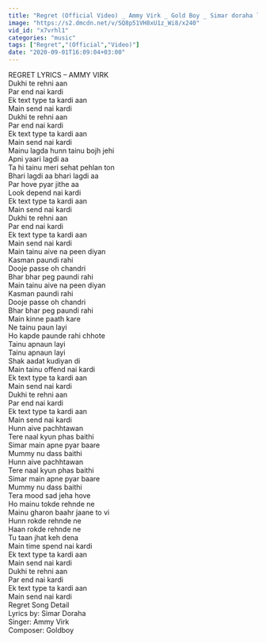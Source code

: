 ```yaml
---
title: "Regret (Official Video) _ Ammy Virk _ Gold Boy _ Simar doraha latest punjabi songs 2020"
image: "https://s2.dmcdn.net/v/SQ8p51VH8xU1z_Wi8/x240"
vid_id: "x7vrhl1"
categories: "music"
tags: ["Regret","(Official","Video)"]
date: "2020-09-01T16:09:04+03:00"
---
```

REGRET LYRICS – AMMY VIRK  <br>Dukhi te rehni aan  <br>Par end nai kardi  <br>Ek text type ta kardi aan  <br>Main send nai kardi  <br>Dukhi te rehni aan  <br>Par end nai kardi  <br>Ek text type ta kardi aan  <br>Main send nai kardi  <br>Mainu lagda hunn tainu bojh jehi  <br>Apni yaari lagdi aa  <br>Ta hi tainu meri sehat pehlan ton  <br>Bhari lagdi aa bhari lagdi aa  <br>Par hove pyar jithe aa  <br>Look depend nai kardi  <br>Ek text type ta kardi aan  <br>Main send nai kardi  <br>Dukhi te rehni aan  <br>Par end nai kardi  <br>Ek text type ta kardi aan  <br>Main send nai kardi  <br>Main tainu aive na peen diyan  <br>Kasman paundi rahi  <br>Dooje passe oh chandri  <br>Bhar bhar peg paundi rahi  <br>Main tainu aive na peen diyan  <br>Kasman paundi rahi  <br>Dooje passe oh chandri  <br>Bhar bhar peg paundi rahi  <br>Main kinne paath kare  <br>Ne tainu paun layi  <br>Ho kapde paunde rahi chhote  <br>Tainu apnaun layi  <br>Tainu apnaun layi  <br>Shak aadat kudiyan di  <br>Main tainu offend nai kardi  <br>Ek text type ta kardi aan  <br>Main send nai kardi  <br>Dukhi te rehni aan  <br>Par end nai kardi  <br>Ek text type ta kardi aan  <br>Main send nai kardi  <br>Hunn aive pachhtawan  <br>Tere naal kyun phas baithi  <br>Simar main apne pyar baare  <br>Mummy nu dass baithi  <br>Hunn aive pachhtawan  <br>Tere naal kyun phas baithi  <br>Simar main apne pyar baare  <br>Mummy nu dass baithi  <br>Tera mood sad jeha hove  <br>Ho mainu tokde rehnde ne  <br>Mainu gharon baahr jaane to vi  <br>Hunn rokde rehnde ne  <br>Haan rokde rehnde ne  <br>Tu taan jhat keh dena  <br>Main time spend nai kardi  <br>Ek text type ta kardi aan  <br>Main send nai kardi  <br>Dukhi te rehni aan  <br>Par end nai kardi  <br>Ek text type ta kardi aan  <br>Main send nai kardi  <br>Regret Song Detail  <br>Lyrics by: Simar Doraha  <br>Singer: Ammy Virk  <br>Composer: Goldboy
